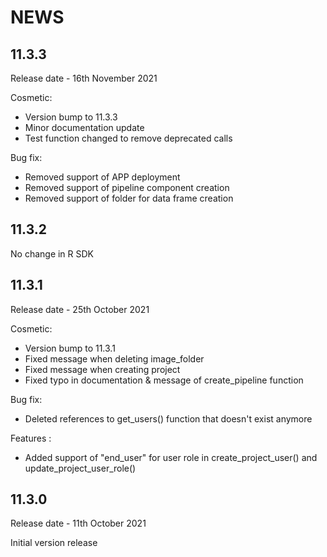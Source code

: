 # NEWS

## 11.3.3

Release date - 16th November 2021

Cosmetic:
  - Version bump to 11.3.3
  - Minor documentation update
  - Test function changed to remove deprecated calls

Bug fix:
  - Removed support of APP deployment
  - Removed support of pipeline component creation
  - Removed support of folder for data frame creation

## 11.3.2

No change in R SDK

## 11.3.1

Release date - 25th October 2021

Cosmetic:
  - Version bump to 11.3.1
  - Fixed message when deleting image_folder
  - Fixed message when creating project
  - Fixed typo in documentation & message of create_pipeline function

Bug fix:
  - Deleted references to get_users() function that doesn't exist anymore

Features :
  - Added support of "end_user" for user role in create_project_user() and update_project_user_role()

## 11.3.0

Release date - 11th October 2021

Initial version release
